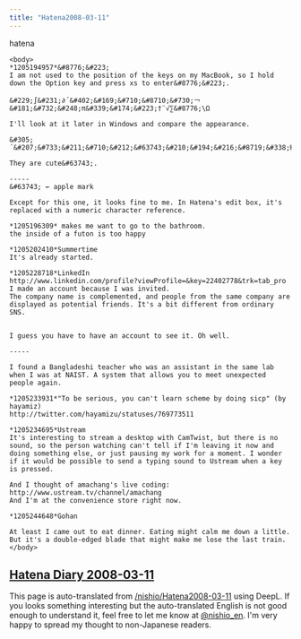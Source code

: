 ```yaml
---
title: "Hatena2008-03-11"
---
```


hatena

```
<body>
*1205194957*&#8776;&#223;
I am not used to the position of the keys on my MacBook, so I hold down the Option key and press xs to enter&#8776;&#223;.

&#229;∫&#231;∂´&#402;&#169;&#710;&#8710;&#730;￢&#181;&#732;&#248;π&#339;&#174;&#223;†¨√∑&#8776;\Ω

I'll look at it later in Windows and compare the appearance.

&#305;´&#207;&#733;&#211;&#710;&#212;&#63743;&#210;&#194;&#216;&#8719;&#338;‰&#711;¨&#9674;&#8222;

They are cute&#63743;.

-----
&#63743; ← apple mark

Except for this one, it looks fine to me. In Hatena's edit box, it's replaced with a numeric character reference.

*1205196309* makes me want to go to the bathroom.
the inside of a futon is too happy

*1205202410*Summertime
It's already started.

*1205228718*LinkedIn
http://www.linkedin.com/profile?viewProfile=&key=22402778&trk=tab_pro
I made an account because I was invited.
The company name is complemented, and people from the same company are displayed as potential friends. It's a bit different from ordinary SNS.


I guess you have to have an account to see it. Oh well.

-----

I found a Bangladeshi teacher who was an assistant in the same lab when I was at NAIST. A system that allows you to meet unexpected people again.

*1205233931*"To be serious, you can't learn scheme by doing sicp" (by hayamiz)
http://twitter.com/hayamizu/statuses/769773511

*1205234695*Ustream
It's interesting to stream a desktop with CamTwist, but there is no sound, so the person watching can't tell if I'm leaving it now and doing something else, or just pausing my work for a moment. I wonder if it would be possible to send a typing sound to Ustream when a key is pressed.

And I thought of amachang's live coding: http://www.ustream.tv/channel/amachang
And I'm at the convenience store right now.

*1205244648*Gohan

At least I came out to eat dinner. Eating might calm me down a little. But it's a double-edged blade that might make me lose the last train.
</body>
```


[Hatena Diary 2008-03-11](https://nishiohirokazu.hatenadiary.org/archive/2008/03/11)
---
This page is auto-translated from [/nishio/Hatena2008-03-11](https://scrapbox.io/nishio/Hatena2008-03-11) using DeepL. If you looks something interesting but the auto-translated English is not good enough to understand it, feel free to let me know at [@nishio_en](https://twitter.com/nishio_en). I'm very happy to spread my thought to non-Japanese readers.